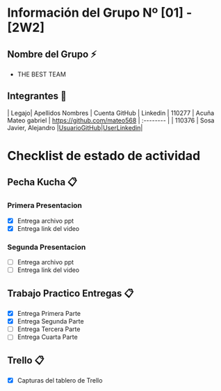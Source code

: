 # Información del Grupo Nº [01] - [2W2]


## Nombre del Grupo :zap:

* THE BEST TEAM


## Integrantes :busts_in_silhouette:

| Legajo| Apellidos Nombres  | Cuenta GitHub | Linkedin
| 110277 | Acuña Mateo gabriel | https://github.com/mateo568 | :-------- |
| 110376 | Sosa Javier, Alejandro |[UsuarioGitHub](https://github.com/javier1905)|[UserLinkedin](https://www.linkedin.com/in/javieralejandrososa)|


# Checklist de estado de actividad

## Pecha Kucha :clipboard:

### Primera Presentacion

- [x] Entrega archivo ppt
- [x] Entrega link del video

### Segunda Presentacion

- [ ] Entrega archivo ppt
- [ ] Entrega link del video

## Trabajo Practico Entregas :clipboard:
- [x] Entrega Primera Parte
- [x] Entrega Segunda Parte
- [ ] Entrega Tercera Parte
- [ ] Entrega Cuarta Parte

## Trello :clipboard:
- [x] Capturas del tablero de Trello
